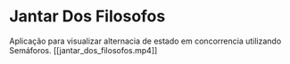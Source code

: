 # Jantar Dos Filosofos
Aplicação para visualizar alternacia de estado em concorrencia utilizando Semáforos. 
[[jantar_dos_filosofos.mp4]]
